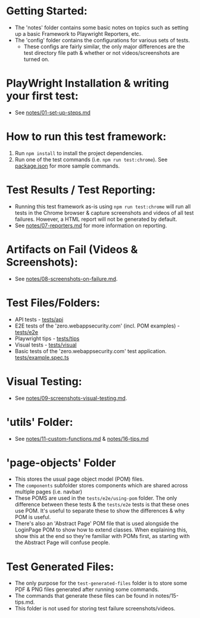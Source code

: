 # Getting Started:

- The 'notes' folder contains some basic notes on topics such as setting up a basic Framework to Playwright Reporters, etc.
- The 'config' folder contains the configurations for various sets of tests.
  - These configs are fairly similar, the only major differences are the test directory file path & whether or not videos/screenshots are turned on.

# PlayWright Installation & writing your first test:

- See [notes/01-set-up-steps.md](notes/01-set-up-steps.md)

# How to run this test framework:

1. Run `npm install` to install the project dependencies.
2. Run one of the test commands (i.e. `npm run test:chrome`). See [package.json](package.json) for more sample commands.

# Test Results / Test Reporting:

- Running this test framework as-is using `npm run test:chrome` will run all tests in the Chrome browser & capture screenshots and videos of all test failures. However, a HTML report will not be generated by default.
- See [notes/07-reporters.md](notes/07-reporters.md) for more information on reporting.

# Artifacts on Fail (Videos & Screenshots):

- See [notes/08-screenshots-on-failure.md](notes/08-screenshots-on-failure.md).

# Test Files/Folders:

- API tests - [tests/api](tests/api)
- E2E tests of the 'zero.webappsecurity.com' (incl. POM examples) - [tests/e2e](tests/e2e)
- Playwright tips - [tests/tips](tests/tips)
- Visual tests - [tests/visual](tests/visual)
- Basic tests of the 'zero.webappsecurity.com' test application. [tests/example.spec.ts](tests/example.spec.ts)

# Visual Testing:

- See [notes/09-screenshots-visual-testing.md](notes/09-screenshots-visual-testing.md).

# 'utils' Folder:

- See [notes/11-custom-functions.md](notes/11-custom-functions.md) & [notes/16-tips.md](notes/16-tips.md)

# 'page-objects' Folder

- This stores the usual page object model (POM) files.
- The `components` subfolder stores components which are shared across multiple pages (i.e. navbar)
- These POMS are used in the `tests/e2e/using-pom` folder. The only difference between these tests & the `tests/e2e` tests is that these ones use POM. It's useful to separate these to show the differences & why POM is useful.
- There's also an 'Abstract Page' POM file that is used alongside the LoginPage POM to show how to extend classes. When explaining this, show this at the end so they're familiar with POMs first, as starting with the Abstract Page will confuse people.

# Test Generated Files:

- The only purpose for the `test-generated-files` folder is to store some PDF & PNG files generated after running some commands.
- The commands that generate these files can be found in notes/15-tips.md.
- This folder is not used for storing test failure screenshots/videos.
